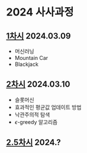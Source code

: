 # 2024 사사과정

## [1차시](https://github.com/nkmin0/2024_RL/tree/main/RL_240309_MountainCar) 2024.03.09

- 머신러닝
- Mountain Car
- Blackjack

## [2차시](https://github.com/nkmin0/2024_RL/tree/main/RL_240310_Bandit) 2024.03.10

- 슬롯머신
- 효과적인 평균값 업데이트 방법
- 낙관주의적 탐색
- $\epsilon$-greedy 알고리즘

## [2.5차시](https://github.com/nkmin0/2024_RL/tree/main/RL_240405_Q-Learning) 2024.?


